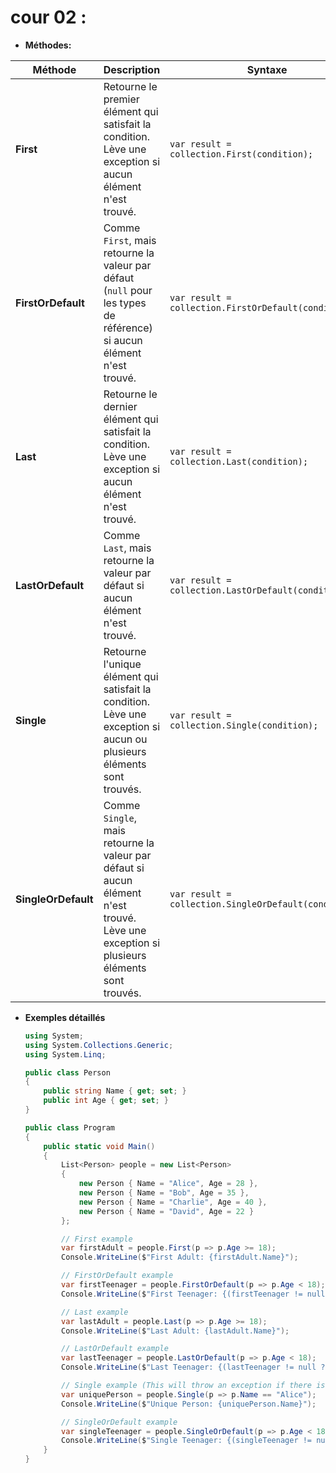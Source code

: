 # cour 02 :

-   **Méthodes:**

| **Méthode**         | **Description**                                                                                                                          | **Syntaxe**                                           |
| ------------------- | ---------------------------------------------------------------------------------------------------------------------------------------- | ----------------------------------------------------- |
| **First**           | Retourne le premier élément qui satisfait la condition. Lève une exception si aucun élément n'est trouvé.                                | `var result = collection.First(condition);`           |
| **FirstOrDefault**  | Comme `First`, mais retourne la valeur par défaut (`null` pour les types de référence) si aucun élément n'est trouvé.                    | `var result = collection.FirstOrDefault(condition);`  |
| **Last**            | Retourne le dernier élément qui satisfait la condition. Lève une exception si aucun élément n'est trouvé.                                | `var result = collection.Last(condition);`            |
| **LastOrDefault**   | Comme `Last`, mais retourne la valeur par défaut si aucun élément n'est trouvé.                                                          | `var result = collection.LastOrDefault(condition);`   |
| **Single**          | Retourne l'unique élément qui satisfait la condition. Lève une exception si aucun ou plusieurs éléments sont trouvés.                    | `var result = collection.Single(condition);`          |
| **SingleOrDefault** | Comme `Single`, mais retourne la valeur par défaut si aucun élément n'est trouvé. Lève une exception si plusieurs éléments sont trouvés. | `var result = collection.SingleOrDefault(condition);` |

-   **Exemples détaillés**

    ```csharp
    using System;
    using System.Collections.Generic;
    using System.Linq;

    public class Person
    {
        public string Name { get; set; }
        public int Age { get; set; }
    }

    public class Program
    {
        public static void Main()
        {
            List<Person> people = new List<Person>
            {
                new Person { Name = "Alice", Age = 28 },
                new Person { Name = "Bob", Age = 35 },
                new Person { Name = "Charlie", Age = 40 },
                new Person { Name = "David", Age = 22 }
            };

            // First example
            var firstAdult = people.First(p => p.Age >= 18);
            Console.WriteLine($"First Adult: {firstAdult.Name}");

            // FirstOrDefault example
            var firstTeenager = people.FirstOrDefault(p => p.Age < 18);
            Console.WriteLine($"First Teenager: {(firstTeenager != null ? firstTeenager.Name : "None")}");

            // Last example
            var lastAdult = people.Last(p => p.Age >= 18);
            Console.WriteLine($"Last Adult: {lastAdult.Name}");

            // LastOrDefault example
            var lastTeenager = people.LastOrDefault(p => p.Age < 18);
            Console.WriteLine($"Last Teenager: {(lastTeenager != null ? lastTeenager.Name : "None")}");

            // Single example (This will throw an exception if there is more than one "Alice")
            var uniquePerson = people.Single(p => p.Name == "Alice");
            Console.WriteLine($"Unique Person: {uniquePerson.Name}");

            // SingleOrDefault example
            var singleTeenager = people.SingleOrDefault(p => p.Age < 18);
            Console.WriteLine($"Single Teenager: {(singleTeenager != null ? singleTeenager.Name : "None")}");
        }
    }
    ```

